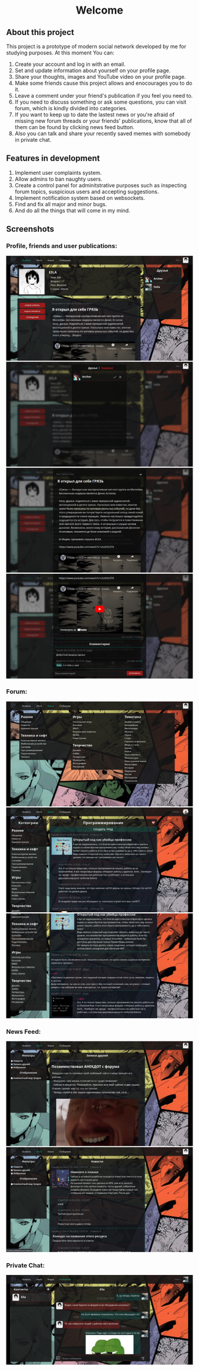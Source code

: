 <h1 align="center">Welcome</h1>

## About this project

This project is a prototype of modern social network developed by me for studying purposes. At this moment You can:

1. Create your account and log in with an email.
2. Set and update information about yourself on your profile page.
3. Share your thoughts, images and YouTube video on your profile page.
4. Make some friends cause this project allows and enocourages you to do it.
5. Leave a comment under your friend's publication if you feel you need to.
6. If you need to discuss something or ask some questions, you can visit forum, which is kindly divided into categories.
7. If you want to keep up to date the lastest news or you're afraid of missing new forum threads or your friends' publications, know that all of them can be found by clicking news feed button.
8. Also you can talk and share your recently saved memes with somebody in private chat.

## Features in development

1. Implement user complaints system.
2. Allow admins to ban naughty users.
3. Create a control panel for adminitstrative purposes such as inspecting forum topics, suspicious users and accepting suggestions.
4. Implement notification system based on websockets.
5. Find and fix all major and minor bugs.
6. And do all the things that will come in my mind.

## Screenshots

### Profile, friends and user publications:
<img src="https://github.com/lollylight/laravel-fgst/blob/master/readme_screens/Profile.png">
<img src="https://github.com/lollylight/laravel-fgst/blob/master/readme_screens/profile_4.png">
<img src="https://github.com/lollylight/laravel-fgst/blob/master/readme_screens/profile_2.png">
<img src="https://github.com/lollylight/laravel-fgst/blob/master/readme_screens/profile_3.png">

### Forum:
<img src="https://github.com/lollylight/laravel-fgst/blob/master/readme_screens/forum_1.png">
<img src="https://github.com/lollylight/laravel-fgst/blob/master/readme_screens/forum_2.png">
<img src="https://github.com/lollylight/laravel-fgst/blob/master/readme_screens/forum_3.png">

### News Feed:
<img src="https://github.com/lollylight/laravel-fgst/blob/master/readme_screens/feed_1.png">
<img src="https://github.com/lollylight/laravel-fgst/blob/master/readme_screens/feed_2.png">

### Private Chat:
<img src="https://github.com/lollylight/laravel-fgst/blob/master/readme_screens/message_1.png">
